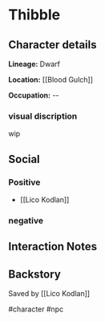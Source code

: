 # Thibble

## Character details
**Lineage:** Dwarf

**Location:** [[Blood Gulch]]

**Occupation:** --


### visual discription
wip

## Social
### Positive
- [[Lico Kodlan]]

### negative


## Interaction Notes

## Backstory
Saved by [[Lico Kodlan]]

#character #npc